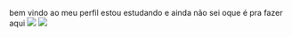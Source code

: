 bem vindo ao meu perfil
estou estudando
e ainda não sei oque é pra fazer aqui
![](https://media.tenor.com/0XsDOR0-6yMAAAAi/gojo-satoru-satoru-gojo.gif)
![](https://media.tenor.com/mfdT9MRrFEMAAAAj/gojo-twerk-gojo-satoru.gif)

